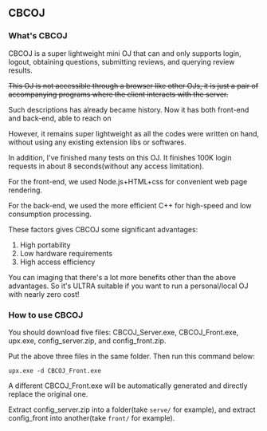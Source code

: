 ## CBCOJ

### What's CBCOJ

CBCOJ is a super lightweight mini OJ that can and only supports login, logout, obtaining questions, submitting reviews, and querying review results.

~~This OJ is not accessible through a browser like other OJs, it is just a pair of accompanying programs where the client interacts with the server.~~

Such descriptions has already became history. Now it has both front-end and back-end, able to reach on 

However, it remains super lightweight as all the codes were written on hand, without using any existing extension libs or softwares.

In addition, I've finished many tests on this OJ. It finishes 100K login requests in about 8 seconds(without any access limitation).

For the front-end, we used Node.js+HTML+css for convenient web page rendering.

For the back-end, we used the more efficient C++ for high-speed and low consumption processing.

These factors gives CBCOJ some significant advantages:

1. High portability
2. Low hardware requirements
3. High access efficiency

You can imaging that there's a lot more benefits other than the above advantages. So it's ULTRA suitable if you want to run a personal/local OJ with nearly zero cost!

### How to use CBCOJ

You should download five files: CBCOJ_Server.exe, CBCOJ_Front.exe, upx.exe, config_server.zip, and config_front.zip.

Put the above three files in the same folder. Then run this command below:

`upx.exe -d CBCOJ_Front.exe`

A different CBCOJ_Front.exe will be automatically generated and directly replace the original one.

Extract config_server.zip into a folder(take `serve/` for example), and extract config_front into another(take `front/` for example).
